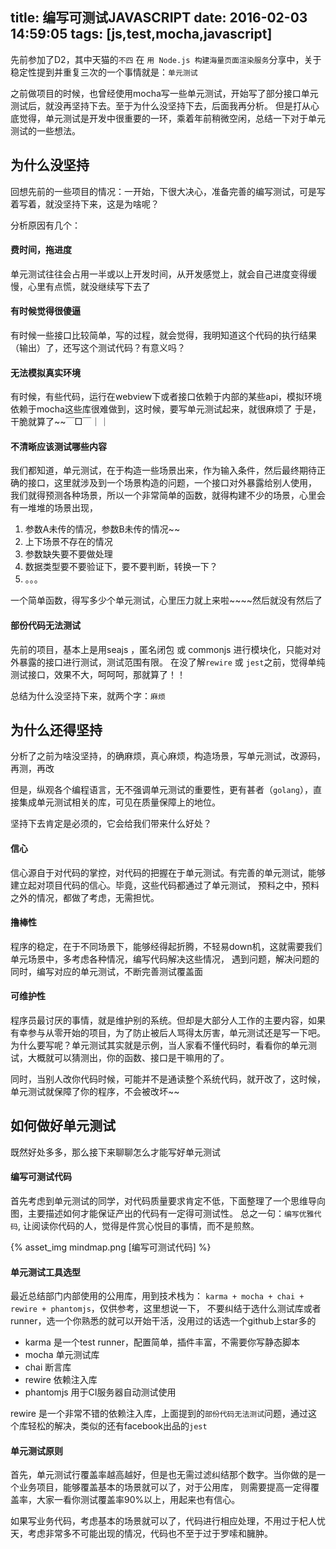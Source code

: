 title: 编写可测试JAVASCRIPT
date: 2016-02-03 14:59:05
tags: [js,test,mocha,javascript]
---

先前参加了D2，其中天猫的`不四` 在 ` 用 Node.js 构建海量页面渲染服务 `分享中，关于稳定性提到并重复三次的一个事情就是：`单元测试`

之前做项目的时候，也曾经使用mocha写一些单元测试，开始写了部分接口单元测试后，就没再坚持下去。至于为什么没坚持下去，后面我再分析。
但是打从心底觉得，单元测试是开发中很重要的一环，乘着年前稍微空闲，总结一下对于单元测试的一些想法。

## 为什么没坚持

回想先前的一些项目的情况：一开始，下很大决心，准备完善的编写测试，可是写着写着，就没坚持下来，这是为啥呢？

分析原因有几个：

#### 费时间，拖进度

单元测试往往会占用一半或以上开发时间，从开发感觉上，就会自己进度变得缓慢，心里有点慌，就没继续写下去了

#### 有时候觉得很傻逼

有时候一些接口比较简单，写的过程，就会觉得，我明知道这个代码的执行结果（输出）了，还写这个测试代码？有意义吗？

#### 无法模拟真实环境

有时候，有些代码，运行在webview下或者接口依赖于内部的某些api，模拟环境依赖于mocha这些库很难做到，这时候，要写单元测试起来，就很麻烦了
于是，干脆就算了~~￣□￣｜｜

#### 不清晰应该测试哪些内容

我们都知道，单元测试，在于构造一些场景出来，作为输入条件，然后最终期待正确的接口，这里就涉及到一个场景构造的问题，一个接口对外暴露给别人使用，
我们就得预测各种场景，所以一个非常简单的函数，就得构建不少的场景，心里会有一堆堆的场景出现，
    
1. 参数A未传的情况，参数B未传的情况~~
2. 上下场景不存在的情况
3. 参数缺失要不要做处理
4. 数据类型要不要验证下，要不要判断，转换一下？
5. 。。。

一个简单函数，得写多少个单元测试，心里压力就上来啦~~~~然后就没有然后了

#### 部份代码无法测试

先前的项目，基本上是用seajs ，匿名闭包 或 commonjs 进行模块化，只能对对外暴露的接口进行测试，测试范围有限。
在没了解`rewire` 或 `jest`之前，觉得单纯测试接口，效果不大，呵呵呵，那就算了！！

总结为什么没坚持下来，就两个字：`麻烦`

## 为什么还得坚持

分析了之前为啥没坚持，的确麻烦，真心麻烦，构造场景，写单元测试，改源码，再测，再改

但是，纵观各个编程语言，无不强调单元测试的重要性，更有甚者（`golang`），直接集成单元测试相关的库，可见在质量保障上的地位。

坚持下去肯定是必须的，它会给我们带来什么好处？

#### 信心

信心源自于对代码的掌控，对代码的把握在于单元测试。有完善的单元测试，能够建立起对项目代码的信心。毕竟，这些代码都通过了单元测试，
预料之中，预料之外的情况，都做了考虑，无需担忧。

#### 撸棒性

程序的稳定，在于不同场景下，能够经得起折腾，不轻易down机，这就需要我们单元场景中，多考虑各种情况，编写代码解决这些情况，
遇到问题，解决问题的同时，编写对应的单元测试，不断完善测试覆盖面

#### 可维护性

程序员最讨厌的事情，就是维护别的系统。但却是大部分人工作的主要内容，如果有幸参与从零开始的项目，为了防止被后人骂得太厉害，单元测试还是写一下吧。
为什么要写呢？单元测试其实就是示例，当人家看不懂代码时，看看你的单元测试，大概就可以猜测出，你的函数、接口是干嘛用的了。

同时，当别人改你代码时候，可能并不是通读整个系统代码，就开改了，这时候，单元测试就保障了你的程序，不会被改坏~~


## 如何做好单元测试

既然好处多多，那么接下来聊聊怎么才能写好单元测试

#### 编写可测试代码

首先考虑到单元测试的同学，对代码质量要求肯定不低，下面整理了一个思维导向图，主要描述如何才能保证产出的代码有一定得可测试性。
总之一句：`编写优雅代码`, 让阅读你代码的人，觉得是件赏心悦目的事情，而不是煎熬。

{% asset_img mindmap.png [编写可测试代码] %}

#### 单元测试工具选型

最近总结部门内部使用的公用库，用到技术栈为： `karma + mocha + chai + rewire + phantomjs`，仅供参考，这里想说一下，
不要纠结于选什么测试库或者runner，选一个你熟悉的就可以开始干活，没用过的话选一个github上star多的

* karma 是一个test runner，配置简单，插件丰富，不需要你写静态脚本
* mocha 单元测试库
* chai  断言库
* rewire 依赖注入库
* phantomjs 用于CI服务器自动测试使用 

rewire 是一个非常不错的依赖注入库，上面提到的`部份代码无法测试`问题，通过这个库轻松的解决，类似的还有facebook出品的`jest`

#### 单元测试原则

首先，单元测试行覆盖率越高越好，但是也无需过滤纠结那个数字。当你做的是一个业务项目，能够覆盖基本的场景就可以了，对于公用库，
则需要提高一定得覆盖率，大家一看你测试覆盖率90%以上，用起来也有信心。

如果写业务代码，考虑基本的场景就可以了，代码进行相应处理，不用过于杞人忧天，考虑非常多不可能出现的情况，代码也不至于过于罗嗦和臃肿。
